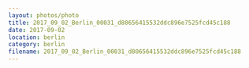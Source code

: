 ```yaml
---
layout: photos/photo
title: 2017_09_02_Berlin_00031_d80656415532ddc896e7525fcd45c188
date: 2017-09-02
location: berlin
category: berlin
filename: 2017_09_02_Berlin_00031_d80656415532ddc896e7525fcd45c188
---
```

